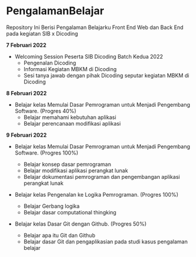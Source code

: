# PengalamanBelajar
Repository Ini Berisi Pengalaman Belajarku Front End Web dan Back End pada kegiatan SIB x Dicoding

**7 Februari 2022** <br>
- Welcoming Session Peserta SIB Dicoding Batch Kedua 2022
  - Pengenalan Dicoding
  - Informasi Kegiatan MBKM di Dicoding
  - Sesi tanya jawab dengan pihak Dicoding seputar kegiatan MBKM di Dicoding

**8 Februari 2022** <br>
- Belajar kelas Memulai Dasar Pemrograman untuk Menjadi Pengembang Software. (Progres 40%)
  - Belajar memahami kebutuhan aplikasi
  - Belajar perencanaan modifikasi aplikasi


**9 Februari 2022** <br>
- Belajar kelas Memulai Dasar Pemrograman untuk Menjadi Pengembang Software. (Progres 100%)
  - Belajar konsep dasar pemrograman
  - Belajar modifikasi aplikasi perangkat lunak
  - Belajar dokumentasi pemrograman dan pengembangan aplikasi perangkat lunak
  
- Belajar kelas Pengenalan ke Logika Pemrograman. (Progres 100%)
  - Belajar Gerbang logika
  - Belajar dasar computational thingking
 
- Belajar kelas Dasar Git dengan Github. (Progres 50%)
  - Belajar apa itu Git dan Github
  - Belajar dasar Git dan pengaplikasian pada studi kasus pengalaman belajar


